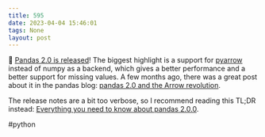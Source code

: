 ```yaml
---
title: 595
date: 2023-04-04 15:46:01
tags: None
layout: post
---
```


🐍 [Pandas 2.0 is released](https://pandas.pydata.org/docs/dev/whatsnew/v2.0.0.html)! The biggest highlight is a support for [pyarrow](https://arrow.apache.org/docs/python/index.html) instead of numpy as a backend, which gives a better performance and a better support for missing values. A few months ago, there was a great post about it in the pandas blog: [pandas 2.0 and the Arrow revolution](https://datapythonista.me/blog/pandas-20-and-the-arrow-revolution-part-i). 

The release notes are a bit too verbose, so I recommend reading this TL;DR instead: [Everything you need to know about pandas 2.0.0](https://www.reddit.com/r/Python/comments/12b7w3y/everything_you_need_to_know_about_pandas_200/).

#python
